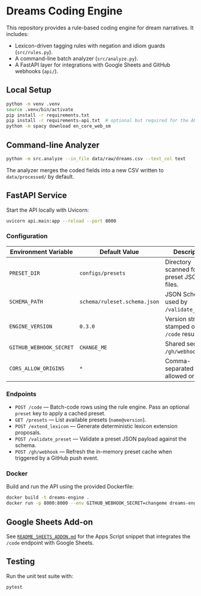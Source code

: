 # Dreams Coding Engine

This repository provides a rule-based coding engine for dream narratives. It includes:

- Lexicon-driven tagging rules with negation and idiom guards (`src/rules.py`).
- A command-line batch analyzer (`src/analyze.py`).
- A FastAPI layer for integrations with Google Sheets and GitHub webhooks (`api/`).

## Local Setup

```bash
python -m venv .venv
source .venv/bin/activate
pip install -r requirements.txt
pip install -r requirements-api.txt  # optional but required for the API
python -m spacy download en_core_web_sm
```

## Command-line Analyzer

```bash
python -m src.analyze --in_file data/raw/dreams.csv --text_col text
```

The analyzer merges the coded fields into a new CSV written to `data/processed/` by default.

## FastAPI Service

Start the API locally with Uvicorn:

```bash
uvicorn api.main:app --reload --port 8000
```

### Configuration

| Environment Variable      | Default Value               | Description |
| ------------------------- | --------------------------- | ----------- |
| `PRESET_DIR`              | `configs/presets`           | Directory scanned for preset JSON files. |
| `SCHEMA_PATH`             | `schema/ruleset.schema.json`| JSON Schema used by `/validate_preset`. |
| `ENGINE_VERSION`          | `0.3.0`                     | Version string stamped onto `/code` results. |
| `GITHUB_WEBHOOK_SECRET`   | `CHANGE_ME`                 | Shared secret for `/gh/webhook`. |
| `CORS_ALLOW_ORIGINS`      | `*`                         | Comma-separated list of allowed origins. |

### Endpoints

- `POST /code` — Batch-code rows using the rule engine. Pass an optional `preset` key to apply a cached preset.
- `GET /presets` — List available presets (`name@version`).
- `POST /extend_lexicon` — Generate deterministic lexicon extension proposals.
- `POST /validate_preset` — Validate a preset JSON payload against the schema.
- `POST /gh/webhook` — Refresh the in-memory preset cache when triggered by a GitHub push event.

### Docker

Build and run the API using the provided Dockerfile:

```bash
docker build -t dreams-engine .
docker run -p 8000:8000 --env GITHUB_WEBHOOK_SECRET=changeme dreams-engine
```

## Google Sheets Add-on

See [`README_SHEETS_ADDON.md`](README_SHEETS_ADDON.md) for the Apps Script snippet that integrates the `/code`
endpoint with Google Sheets.

## Testing

Run the unit test suite with:

```bash
pytest
```
